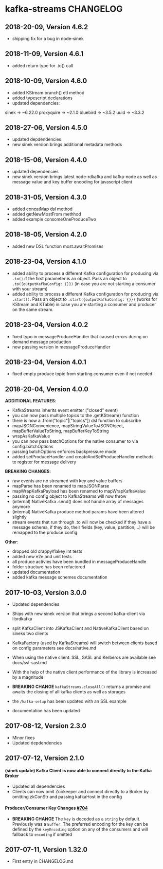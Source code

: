 # kafka-streams CHANGELOG

## 2018-20-09, Version 4.6.2

* shipping fix for a bug in node-sinek

## 2018-11-09, Version 4.6.1

* added return type for .to() call

## 2018-10-09, Version 4.6.0

* added KStream.branch() etl method
* added typescript declarations
* updated dependencies:

sinek        →  ~6.22.0
proxyquire   →  ~2.1.0
bluebird     →  ~3.5.2
uuid         →  ~3.3.2

## 2018-27-06, Version 4.5.0

* updated depdendencies
* new sinek version brings additional metadata methods

## 2018-15-06, Version 4.4.0

* updated dependencies
* new sinek version brings latest node-rdkafka and kafka-node as well as
message value and key buffer encoding for javascript client

## 2018-31-05, Version 4.3.0

* added concatMap dsl method
* added getNewMostFrom methhod
* added example consomeOneProduceTwo

## 2018-18-05, Version 4.2.0

* added new DSL function most.awaitPromises

## 2018-23-04, Version 4.1.0

* added ability to process a different Kafka configuration for producing via `.to()` if the first parameter
is an object. Pass an object to `.to({outputKafkaConfig: {}})` (in case you are not starting a consumer with your stream)
* added ability to process a different Kafka configuration for producing via `.start()`. Pass an object to
`.start({outputKafkaConfig: {}})` (works for KStream and KTable) in case you are starting a consumer and producer on the
same stream.

## 2018-23-04, Version 4.0.2

* fixed typo in messageProduceHandler that caused errors during on demand message production
* now passing version in messageProduceHandler

## 2018-23-04, Version 4.0.1

* fixed empty produce topic from starting consumer even if not needed

## 2018-20-04, Version 4.0.0

**ADDITIONAL FEATURES**:

- KafkaStreams inherits event emitter ("closed" event)
- you can now pass multiple topics to the .getKStream() function
- there is now a .from("topic"|["topics"]) dsl function to subscribe
- mapJSONConvenience, mapStringValueToJSONObject, mapBufferValueToString, mapBufferKeyToString
- wrapAsKafkaValue
- you can now pass batchOptions for the native consumer to via config.batchOptions
- passing batchOptions enforces backpressure mode
- added setProduceHandler and createAndSetProduceHandler methods to register for message delivery

**BREAKING CHANGES**:

- raw events are no streamed with key and value buffers
- mapParse has been renamed to mapJSONParse
- mapWrapKafkaPayload has been renamed to mapWrapKafkaValue
- passing no config object to KafkaStreams will now throw
- (internal) NativeKafka .send() does not handle array of messages anymore
- (internal) NativeKafka produce method params have been altered slightly
- stream events that run through .to will now be checked if they have a message schema,
if they do, their fields (key, value, partition, ..) will be remapped to the produce config

**Other**:

* dropped old crappy/flakey int tests
* added new e2e and unit tests
* all produce activies have been bundled in messageProduceHandle
* folder structure has been refactored
* updated documentation
* added kafka message schemes documentation

## 2017-10-03, Version 3.0.0

* Updated dependencies

* Ships with new sinek version that brings a second kafka-client via librdkafka
* split KafkaClient into JSKafkaClient and NativeKafkaClient based on sineks two clients
* KafkaFactory (used by KafkaStreams) will switch between clients based on config parameters see docs/native.md
* When using the native client: SSL, SASL and Kerberos are available see docs/ssl-sasl.md
* With the help of the native client performance of the library is increased by a magnitude

* **BREAKING CHANGE** `kafkaStreams.closeAll()` returns a promise and awaits the closing of all
    kafka clients as well as storages

* the `/kafka-setup` has been updated with an SSL example

* documentation has been updated

## 2017-08-12, Version 2.3.0

* Minor fixes
* Updated depdendencies

## 2017-07-12, Version 2.1.0

#### (sinek update) Kafka Client is now able to connect directly to the Kafka Broker

* Updated all dependencies
* Clients can now omit Zookeeper and connect directly to a Broker by omitting zkConStr and passing kafkaHost in the config

####  Producer/Consumer Key Changes [#704](https://github.com/SOHU-Co/kafka-node/pull/704)

* **BREAKING CHANGE** The `key` is decoded as a `string` by default. Previously was a `Buffer`. The preferred encoding for the key can be defined by the `keyEncoding` option on any of the consumers and will fallback to `encoding` if omitted

## 2017-07-11, Version 1.32.0

* First entry in CHANGELOG.md
